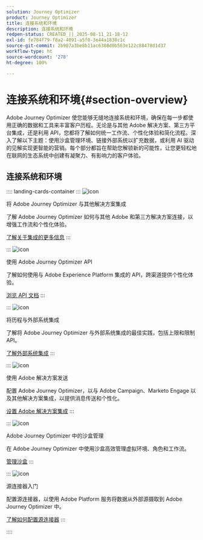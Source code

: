 ```yaml
---
solution: Journey Optimizer
product: Journey Optimizer
title: 连接系统和环境
description: 连接系统和环境
redpen-status: CREATED_||_2025-08-11_21-18-12
exl-id: fe784f79-f8a2-4091-a5f0-3e44a1838c1c
source-git-commit: 2b907a3be8b11ac6308d0b563e122c88478d1d37
workflow-type: ht
source-wordcount: '278'
ht-degree: 100%

---
```


# 连接系统和环境{#section-overview}

Adobe Journey Optimizer 使您能够无缝地连接系统和环境，确保在每一步都使用正确的数据和工具来丰富客户历程。无论是与其他 Adobe 解决方案、第三方平台集成，还是利用 API，您都将了解如何统一工作流、个性化体验和简化流程。深入了解以下主题：使用沙盒管理环境、链接外部系统以扩充数据，或利用 AI 驱动的见解实现更智能的营销。每个部分都旨在帮助您解锁新的可能性，让您更轻松地在联网的生态系统中创建有凝聚力、有影响力的客户体验。

## 连接系统和环境

:::: landing-cards-container
:::
![icon](https://cdn.experienceleague.adobe.com/icons/puzzle-piece.svg)

将 Adobe Journey Optimizer 与其他解决方案集成

了解 Adobe Journey Optimizer 如何与其他 Adobe 和第三方解决方案连接，以增强工作流和个性化体验。

[了解关于集成的更多信息](../using/integrations/ajo-integrations.md)
:::

:::
![icon](https://cdn.experienceleague.adobe.com/icons/code-branch.svg)

使用 Adobe Journey Optimizer API

了解如何使用与 Adobe Experience Platform 集成的 API，跨渠道提供个性化体验。

[浏览 API 文档](../using/configuration/ajo-apis.md)
:::

:::
![icon](https://cdn.experienceleague.adobe.com/icons/puzzle-piece.svg)

将历程与外部系统集成

了解将 Adobe Journey Optimizer 与外部系统集成的最佳实践，包括上限和限制 API。

[了解外部系统集成](external-systems-landing-page.md)
:::

:::
![icon](https://cdn.experienceleague.adobe.com/icons/puzzle-piece.svg)

使用 Adobe 解决方案发送

配置 Adobe Journey Optimizer，以与 Adobe Campaign、Marketo Engage 以及其他解决方案集成，以提供消息传送和个性化。

[设置 Adobe 解决方案集成](adobe-solutions-landing-page.md)
:::

:::
![icon](https://cdn.experienceleague.adobe.com/icons/gear.svg)

Adobe Journey Optimizer 中的沙盒管理

在 Adobe Journey Optimizer 中使用沙盒高效管理虚拟环境、角色和工作流。

[管理沙盒](sandbox-landing-page.md)
:::

:::
![icon](https://cdn.experienceleague.adobe.com/icons/circle-play.svg)

源连接器入门

配置源连接器，以使用 Adobe Platform 服务将数据从外部源摄取到 Adobe Journey Optimizer 中。

[了解如何配置源连接器](../using/start/get-started-sources.md)
:::

::::

